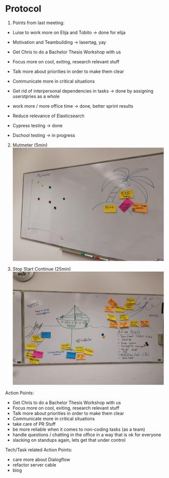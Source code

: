 # Protocol

1. Points from last meeting:

  * Luise to work more on Elija and Tobito -> done for elija
  * Motivation and Teambuilding -> lasertag, yay
  * Get Chris to do a Bachelor Thesis Workshop with us
  * Focus more on cool, exiting, research relevant stuff
  * Talk more about priorities in order to make them clear
  * Communicate more in critical situations
  * Get rid of interpersonal dependencies in tasks -> done by assigning userstpries as a whole
  * work more / more office time -> done, better sprint results

  * Reduce relevance of Elasticsearch
  * Cypress testing -> done
  * Dschool testing -> in progress  


2. Mutmeter (5min)
![](../images/2019-01-24-Mutmeter.jpg)


3. Stop Start Continue (25min)
![](../images/2019-01-24-Stop-Start-Continue.jpg)

Action Points:

* Get Chris to do a Bachelor Thesis Workshop with us
* Focus more on cool, exiting, research relevant stuff
* Talk more about priorities in order to make them clear
* Communicate more in critical situations
* take care of PR Stuff
* be more reliable when it comes to non-coding tasks (as a team)
* handle questions / chatting in the office in a way that is ok for everyone
* slacking on standups again, lets get that under control

Tech/Task related Action Points:
* care more about Dialogflow
* refactor server cable
* blog
